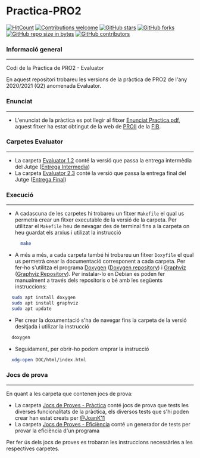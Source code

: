 # Practica-PRO2
[![HitCount](https://hits.dwyl.com/miquelt9/Practica-PRO2.svg?style=flat-square&show=unique)](http://hits.dwyl.com/miquelt9/Practica-PRO2)
[![Contributions welcome](https://img.shields.io/badge/contributions-welcome-brightgreen.svg?style=flat&show=unique)](/CONTRIBUTING.md)
[![GitHub stars](https://img.shields.io/github/stars/miquelt9/Practica-PRO2.svg)](https://GitHub.com/miquelt9/Practica-PRO2/stargazers/)
[![GitHub forks](https://img.shields.io/github/forks/miquelt9/Practica-PRO2.svg)](https://GitHub.com/miquelt9/Practica-PRO2/network/)
[![GitHub repo size in bytes](https://img.shields.io/github/repo-size/miquelt9/Practica-PRO2.svg)](https://github.com/miquelt9/Practica-PRO2)
[![GitHub contributors](https://img.shields.io/github/contributors/miquelt9/Practica-PRO2.svg)](https://GitHub.com/miquelt9/Practica-PRO2/graphs/contributors/)

### Informació general
________________________________________________________________________

Codi de la Pràctica de PRO2 - Evaluator

En aquest repositori trobareu les versions de la pràctica de PRO2 de l'any 2020/2021 (Q2) anomenada Evaluator.


### Enunciat
___________________________________________________________________________
- L'enunciat de la pràctica es pot llegir al fitxer [Enunciat Practica.pdf](https://github.com/miquelt9/Practica-PRO2/blob/main/Enunciat%20Practica.pdf), aquest fitxer ha estat obtingut de la web de [PROII](https://www.cs.upc.edu/pro2/index.php?id=practica-primavera-2021) de la [FIB](https://www.fib.upc.edu/).




### Carpetes Evaluator
________________________________________________________________________
- La carpeta [Evaluator 1.2](/Evaluator%201.2) conté la versió que passa la entrega intermèdia del Jutge ([Entrega Intermedia](https://jutge.org/problems/X79318_es))
- La carpeta [Evaluator 2.3](/Evaluator%202.3) conté la versió que passa la entrega final del Jutge ([Entrega Final](https://jutge.org/problems/X67518_es))

### Execució
_________________________________________________________________________
- A cadascuna de les carpetes hi trobareu un fitxer `Makefile` el qual us permetrà crear un fitxer executable de la versió de la carpeta.
  Per utilitzar el `Makefile` heu de nevagar des de terminal fins a la carpeta on heu guardat els arxius i utilizat la instrucció 
  ```sh
    make
  ```
- A més a més, a cada carpeta també hi trobareu un fitxer `Doxyfile` el qual us permetrà crear la documentació corresponent a cada carpeta. Per fer-ho s'utilitza   el programa [Doxygen](https://www.doxygen.nl/index.html) ([Doxygen repository](https://github.com/doxygen/doxygen)) i [Graphviz](https://graphviz.org/) ([Graphviz Repository](https://gitlab.com/graphviz/graphviz/)). Per instalar-lo en Debian es poden fer manualment a través dels repositoris o bé amb les següents instruccions:
```sh
  sudo apt install doxygen
  sudo apt install graphviz
  sudo apt update
```
- Per crear la doxumentació s'ha de navegar fins la carpeta de la versió desitjada i utilizar la instrucció
```sh
  doxygen
```
- Seguidament, per obrir-ho podem emprar la instrucció
```sh
  xdg-open DOC/html/index.html
```

### Jocs de prova
___________________________________________________________________________
En quant a les carpeta que contenen jocs de prova:
- La carpeta [Jocs de Proves - Pràctica](/Jocs%20de%20Proves%20-%20Pr%C3%A0ctica) conté jocs de prova que tests les diverses funcionalitats de la pràctica, els diversos tests que s'hi poden crear han estat creats per [@JoanK11](https://github.com/JoanK11)
- La carpeta [Jocs de Proves - Eficiència](/Jocs%20de%20Proves%20-%20Efici%C3%A8ncia) conté un generador de tests per provar la eficiència d'un programa

Per fer ús dels jocs de proves es trobaran les instruccions necessàries a les respectives carpetes.

